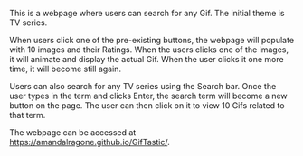 This is a webpage where users can search for any Gif. The initial theme is TV series.

When users click one of the pre-existing buttons, the webpage will populate with 10 images and their Ratings. When the users clicks one of the images, it will animate and display the actual Gif. When the user clicks it one more time, it will become still again.

Users can also search for any TV series using the Search bar. Once the user types in the term and clicks Enter, the search term will become a new button on the page. The user can then click on it to view 10 Gifs related to that term.

The webpage can be accessed at https://amandalragone.github.io/GifTastic/.